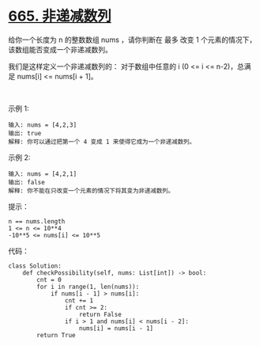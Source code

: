 # [665. 非递减数列](https://leetcode.cn/problems/non-decreasing-array/)

给你一个长度为 n 的整数数组 nums ，请你判断在 最多 改变 1 个元素的情况下，该数组能否变成一个非递减数列。

我们是这样定义一个非递减数列的： 对于数组中任意的 i (0 <= i <= n-2)，总满足 nums[i] <= nums[i + 1]。

 

示例 1:
```
输入: nums = [4,2,3]
输出: true
解释: 你可以通过把第一个 4 变成 1 来使得它成为一个非递减数列。
```
示例 2:
```
输入: nums = [4,2,1]
输出: false
解释: 你不能在只改变一个元素的情况下将其变为非递减数列。
```

提示：
```
n == nums.length
1 <= n <= 10**4
-10**5 <= nums[i] <= 10**5
```

代码：
```python3
class Solution:
    def checkPossibility(self, nums: List[int]) -> bool:
        cnt = 0
        for i in range(1, len(nums)):
            if nums[i - 1] > nums[i]:
                cnt += 1
                if cnt >= 2:
                    return False
                if i > 1 and nums[i] < nums[i - 2]:
                    nums[i] = nums[i - 1]
        return True
```